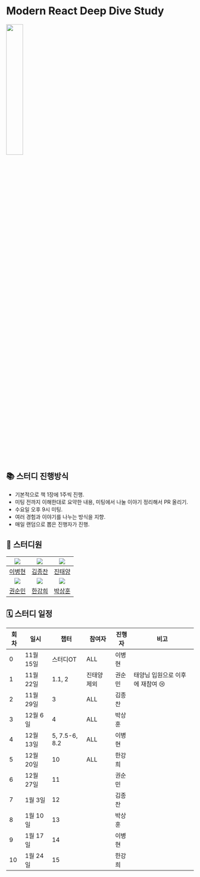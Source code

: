 # Modern React Deep Dive Study

<a href="https://product.kyobobook.co.kr/detail/S000210725203" target="_blank">
<img src="https://contents.kyobobook.co.kr/sih/fit-in/458x0/pdt/9791158394646.jpg" width="30%" />
</a>

## 📚 스터디 진행방식

- 기본적으로 책 1장에 1주씩 진행.
- 미팅 전까지 이해한대로 요약한 내용, 미팅에서 나눌 이야기 정리해서 PR 올리기.
- 수요일 오후 9시 미팅.
- 여러 경험과 이야기를 나누는 방식을 지향.
- 매일 랜덤으로 뽑은 진행자가 진행.

## 🐥 스터디원

| ![](https://github.com/Tolluset.png?size=150) | ![](https://github.com/kickbelldev.png?size=150) | ![](https://github.com/heli-os.png?size=150)  |
| :-------------------------------------------: | :----------------------------------------------: | :-------------------------------------------: |
|     [이병현](https://github.com/Tolluset)     |     [김종찬](https://github.com/kickbelldev)     |     [진태양](https://github.com/heli-os)      |
| ![](https://github.com/Ssoon-m.png?size=150)  |  ![](https://github.com/hanabcde2.png?size=150)  | ![](https://github.com/bigyou98.png?size=150) |
|     [권순민](https://github.com/Ssoon-m)      |      [한강희](https://github.com/hanabcde2)      |     [박상훈](https://github.com/bigyou98)     |

## 🗓 스터디 일정

| 회차 | 일시      | 챕터       | 참여자      | 진행자 | 비고                             |
| ---- | --------- | ---------- | ----------- | ------ | -------------------------------- |
| 0    | 11월 15일 | 스터디OT        | ALL         | 이병현 |                                  |
| 1    | 11월 22일 | 1.1, 2        | 진태양 제외    | 권순민 | 태양님 입원으로 이후에 재참여 😢 |
| 2    | 11월 29일 | 3             | ALL         | 김종찬 |                                  |
| 3    | 12월 6일  | 4             | ALL         | 박상훈 |                                  |
| 4    | 12월 13일 | 5, 7.5-6, 8.2 | ALL         | 이병현 |                                  |
| 5    | 12월 20일 | 10            | ALL         | 한강희 |                                  |
| 6    | 12월 27일 | 11            |             | 권순민 |                                  |
| 7    | 1월 3일   | 12            |             | 김종찬 |                                  |
| 8    | 1월 10일  | 13            |             | 박상훈 |                                  |
| 9    | 1월 17일  | 14            |             | 이병현 |                                  |
| 10   | 1월 24일  | 15            |             | 한강희 |                                  |
